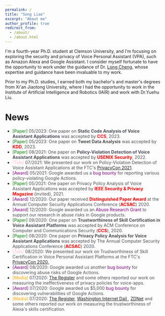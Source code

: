 ```yaml
---
permalink: /
title: "Song Liao"
excerpt: "About me"
author_profile: true
redirect_from: 
  - /about/
  - /about.html
---
```


<style>
pap {color:Green;}
ser { color:Blue;}
gr { color:Purple;}
me { color:Orange;}
talk { color:Pink;}
text { color:#494e52;}
</style>


I'm a fourth-year Ph.D. student at Clemson University, and I'm focusing on exploring the security and privacy of Voice Personal Assistant (VPA), such as Amazon Alexa and Google Assistant. I consider myself fortunate to have the opportunity to work under the guidance of Dr. [Long Cheng](https://people.computing.clemson.edu/~lcheng2/), whose expertise and guidance have been invaluable to my work.

Prior to my Ph.D. studies, I earned both my bachelor's and master's degrees from Xi'an Jiaotong University, where I had the opportunity to work in the Institute of Artificial Intelligence and Robotics (IAIR) and work with Dr.Yuehu Liu.


# News
- <pap>[Paper]</pap><text> 05/2023: One paper on <b>Static Code Analysis of Voice Assistant Applications</b> was accepted by <b><font color="red">CCS</font></b>, 2023. </text>
- <pap>[Paper]</pap><text> 05/2023: One paper on <b>Tweet Data Analysis</b> was accepted by <b><font color="red">KDD</font></b>, 2023. </text>
- <pap>[Paper]</pap><text> 08/2021: One paper on <b>Policy-Violation Detection of Voice Assistant Applications</b> was accepted by <b><font color="red">USENIX Security</font></b>, 2022. </text>
- <talk>[Talk]</talk><text> 07/2021: We presented our work on Policy-Violation Detection of Voice Assistant Applications at the FTC's <a href = "https://www.ftc.gov/media/73491">PrivacyCon 2021</a>. </text>
- <gr>[Award]</gr><text> 05/2021: Google awarded us a <font color="Purple">bug bounty</font> for reporting various policy-violating Google Actions.</text>
- <pap>[Paper]</pap><text> 05/2021: One paper on Privacy Policy Analysis of Voice Assistant Applications was accepted by <b><font color="red">IEEE Security & Privacy Magazine </font></b>(invited), 2021.</text>
- <gr>[Award]</gr><text> 12/2020: Our paper received <b><font color="red">Distinguished Paper Award</font></b> at the Annual Computer Security Applications Conference (<b><font color="red">ACSAC</font></b>) 2020.</text>
- <gr>[Award]</gr><text> 12/2020: Google awarded us an <font color="Purple">Abuse Research Grant</font> to support our research in abuse risks in Google products.</text>
- <pap>[Paper]</pap><text>  09/2020: One paper on <b>Trustworthiness of Skill Certification in Voice Assistant Platforms</b> was accepted by ACM Conference on Computer and Communications Security (<b><font color="red">CCS</font></b>), 2020.</text>
- <pap>[Paper]</pap><text>  08/2020: One paper on <b>Privacy Policy Analysis for Voice Assistant Applications</b> was accepted by The Annual Computer Security Applications Conference (<b><font color="red">ACSAC</font></b>) 2020.</text>
- <talk>[Talk]</talk><text>  08/2020: We presented our work on Trustworthiness of Skill Certification in Voice Personal Assistant Platforms at the FTC's <a href = "https://www.ftc.gov/news-events/events/2020/07/privacycon-2020">PrivacyCon 2020.</a></text>
- <gr>[Award]</gr><text> 08/2020: Google awarded us another <font color="Purple">bug bounty</font> for discovering abuse risks of Google Actions.</text>
- <me>[Media]</me><text>  07/2020: <a href = "https://www.theregister.com/2020/07/29/amazon_google_voice_apps/">The Register</a> and some others reported our work on measuring the ineffectiveness of privacy policies for voice-apps.</text>
- <gr>[Award]</gr><text> 07/2020: Google awarded us $5,000 <font color="Purple">bug bounty</font> for discovering vulnerabilities of Google Actions.</text>
- <me>[Media]</me><text>  07/2020: <a href = "https://www.theregister.com/2020/07/23/amazon_alexa_skills/">The Register</a>, <a href = "https://washingtoninternetdaily.com/news/2020/07/22/amazon-deploys-additional-checks-for-alexa-skills-certification-2007210055">Washington Internet Dail </a>, <a href = "https://www.zdnet.com/article/academics-smuggle-234-policy-violating-skills-on-the-alexa-skills-store/">ZDNet</a> and some others reported our work on measuring the trustworthiness of Alexa's skills certification.</text>
  
